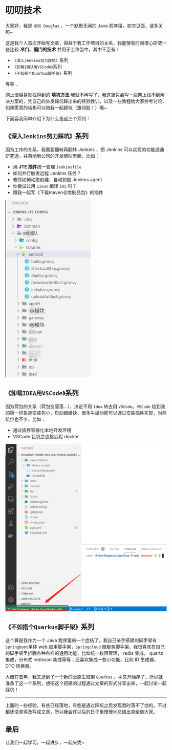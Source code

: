 # 叨叨技术

大家好，我是 `老叨 Douglas` ，一个默默无闻的 Java 程序猿，初次见面，请多关照~

这是我个人首次开始写文章，得益于我工作项目的关系，我能够有时间潜心研究一些比较 **冷门、偏门的技术** 并用于工作当中，其中不乏有：

+ `《深入Jenkins努力踩坑》`系列
+ `《卸载IDEA用VSCode》`系列
+ `《不如搭个Quarkus脚手架》`系列

等等...

网上很容易就找得到的 **填坑方法** 我就不再写了，我这里只会写一些网上找不到解决方案的，凭自己的头发踩坑踩出来的经验教训，以及一些教程给大家参考讨论，如果愿意的话也可以陪我一起趟坑（激动脸！）哦~

下面容我简单介绍下为什么是这三个系列：

## `《深入Jenkins努力踩坑》`系列

因为工作的关系，我需要翻转再翻转 Jenkins ，把 Jenkins 可以实现的功能通通研究透，并落地到公司的开发团队里面，比如：

+ 用 **JTE 插件**统一管理 `Jenkinsfile`
+ 如何并行触发远程 Jenkins 任务？
+ 教你如何动态创建、自动销毁 Jenkins agent
+ 你尝试过用 `Linux` 编译 `iOS` 吗？
+ 跟我一起写《下载maven仓库制品包》的插件

![JTE 管理团队 Jenkinsfile 截图](./resources/2020-10-19-18-24-43.png "JTE 管理团队 Jenkinsfile 截图")

## `《卸载IDEA用VSCode》`系列

因为荷包的关系（荷包空落落...），决定不用 `Idea`
转去用 `VSCode`。`VSCode` 给到我的第一印象是安装包小，启动超级快，很多牛逼功能可以通过安装插件实现，当然坑位也不少，比如：

+ 通过插件容器化本地开发环境
+ VSCode 巨坑之连接远程 docker

![远程docker开发环境截图](./resources/2020-10-19-18-28-16.png "远程docker开发环境截图")

## `《不如搭个Quarkus脚手架》`系列

这个算是我作为一个 Java 程序猿的一个症结了，我自己亲手搭建的脚手架有：`Springboot`单体 web 应用脚手架，`Springcloud` 微服务脚手架。我很喜欢在自己的脚手架里折腾各种各样的通用功能，比如统一权限管理， redis 集成， quartz 集成，分布式 redisson 集成等等；还喜欢集成一些小功能，比如 ID 生成器，DTO 转换器。

大概在去年，我又逛到了一个新的云原生框架 `Quarkus` ，手又开始痒了，所以就准备了这一个系列，想把这个搭建的过程通过文章的形式分享出来，一起讨论一起踩坑！

---

上面的一些经验，有些已经落地，有些是通过踩坑之后发现暂时落不了地的。不过都还没来得及写成文章，所以我会在以后的日子里慢慢地总结出来给到大家。

## 最后

让我们一起学习，一起进步，一起头秃~
